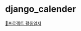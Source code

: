 # django_calender

<a href="https://velog.io/@taegyeong0225/series/SW-%ED%94%84%EB%A1%9C%EC%A0%9D%ED%8A%B8">🌟프로젝트 활동일지</a>

